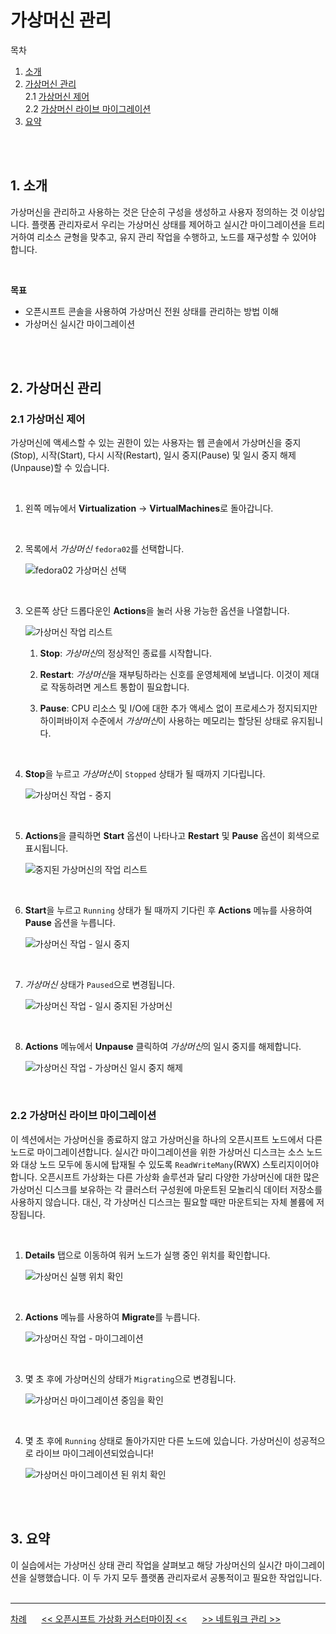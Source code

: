 # 가상머신 관리

목차
1. [소개](./vm_management.md#1-소개)<br>
2. [가상머신 관리](./vm_management.md#2-가상머신-관리)<br>
   2.1 [가상머신 제어](./vm_management.md#21-가상머신-제어)<br>
   2.2 [가상머신 라이브 마이그레이션](./vm_management.md#22-가상머신-라이브-마이그레이션)<br>
3. [요약](./vm_management.md#3-요약)
<br>
<br>

## 1. 소개

가상머신을 관리하고 사용하는 것은 단순히 구성을 생성하고 사용자 정의하는 것 이상입니다. 플랫폼 관리자로서 우리는 가상머신 상태를 제어하고 실시간 마이그레이션을 트리거하여 리소스 균형을 맞추고, 유지 관리 작업을 수행하고, 노드를 재구성할 수 있어야 합니다.

<br>

**목표**
* 오픈시프트 콘솔을 사용하여 가상머신 전원 상태를 관리하는 방법 이해
* 가상머신 실시간 마이그레이션
<br>
<br>

## 2. 가상머신 관리

### 2.1 가상머신 제어

가상머신에 액세스할 수 있는 권한이 있는 사용자는 웹 콘솔에서 가상머신을 중지(Stop), 시작(Start), 다시 시작(Restart), 일시 중지(Pause) 및 일시 중지 해제(Unpause)할 수 있습니다.

<br>

1. 왼쪽 메뉴에서 **Virtualization** → **VirtualMachines**로 돌아갑니다.

<br>

2. 목록에서 *가상머신* `fedora02`를 선택합니다.

   <img src="new_images/63_fedora02_vm.png" title="100px" alt="fedora02 가상머신 선택"> <br>
<br>

3. 오른쪽 상단 드롭다운인 **Actions**을 눌러 사용 가능한 옵션을 나열합니다.

   <img src="new_images/64_fedora02_actions.png" title="100px" alt="가상머신 작업 리스트"> <br> 

   1. **Stop**: *가상머신*의 정상적인 종료를 시작합니다.

   2. **Restart**: *가상머신*을 재부팅하라는 신호를 운영체제에 보냅니다. 이것이 제대로 작동하려면 게스트 통합이 필요합니다.

   3. **Pause**: CPU 리소스 및 I/O에 대한 추가 액세스 없이 프로세스가 정지되지만 하이퍼바이저 수준에서 *가상머신*이 사용하는 메모리는 할당된 상태로 유지됩니다.
<br>

4. **Stop**을 누르고 *가상머신*이 `Stopped` 상태가 될 때까지 기다립니다.

   <img src="new_images/65_fedora02_vm_stop.png" title="100px" alt="가상머신 작업 - 중지"> <br>
<br>

5. **Actions**을 클릭하면 **Start** 옵션이 나타나고 **Restart** 및 **Pause** 옵션이 회색으로 표시됩니다.

   <img src="new_images/66_fedora02_vm_status.png" title="100px" alt="중지된 가상머신의 작업 리스트"> <br>
<br>

6. **Start**을 누르고 `Running` 상태가 될 때까지 기다린 후 **Actions** 메뉴를 사용하여 **Pause** 옵션을 누릅니다.

   <img src="new_images/68_fedora02_vm_pause_2.png" title="100px" alt="가상머신 작업 - 일시 중지"> <br>
<br>

7. *가상머신* 상태가 `Paused`으로 변경됩니다.

   <img src="new_images/69_fedora02_vm_pause_status.png" title="100px" alt="가상머신 작업 - 일시 중지된 가상머신"> <br>
<br>

8. **Actions** 메뉴에서 **Unpause** 클릭하여 *가상머신*의 일시 중지를 해제합니다.

   <img src="new_images/69_fedora02_vm_unpause_2.png" title="100px" alt="가상머신 작업 - 가상머신 일시 중지 해제"> <br>
<br>

### 2.2 가상머신 라이브 마이그레이션

이 섹션에서는 가상머신을 종료하지 않고 가상머신을 하나의 오픈시프트 노드에서 다른 노드로 마이그레이션합니다. 실시간 마이그레이션을 위한 가상머신 디스크는 소스 노드와 대상 노드 모두에 동시에 탑재될 수 있도록 `ReadWriteMany`(RWX) 스토리지이어야 합니다. 오픈시프트 가상화는 다른 가상화 솔루션과 달리 다양한 가상머신에 대한 많은 가상머신 디스크를 보유하는 각 클러스터 구성원에 마운트된 모놀리식 데이터 저장소를 사용하지 않습니다. 대신, 각 가상머신 디스크는 필요할 때만 마운트되는 자체 볼륨에 저장됩니다.

<br>

1. **Details** 탭으로 이동하여 워커 노드가 실행 중인 위치를 확인합니다.

   <img src="new_images/70_fedora02_vm_node.png" title="100px" alt="가상머신 실행 위치 확인"> <br>
<br>

2. **Actions** 메뉴를 사용하여 **Migrate**를 누릅니다.

   <img src="new_images/71_fedora02_migrate.png" title="100px" alt="가상머신 작업 - 마이그레이션"> <br>
<br>

3. 몇 초 후에 가상머신의 상태가 `Migrating`으로 변경됩니다. 

   <img src="new_images/72_fedora02_vm_migrate_status.png" title="100px" alt="가상머신 마이그레이션 중임을 확인"> <br>
<br>

4. 몇 초 후에 `Running` 상태로 돌아가지만 다른 노드에 있습니다. 가상머신이 성공적으로 라이브 마이그레이션되었습니다!

   <img src="new_images/73_fedora02_vm_running.png" title="100px" alt="가상머신 마이그레이션 된 위치 확인"> <br>
<br>
<br>

## 3. 요약

이 실습에서는 가상머신 상태 관리 작업을 살펴보고 해당 가상머신의 실시간 마이그레이션을 실행했습니다. 이 두 가지 모두 플랫폼 관리자로서 공통적이고 필요한 작업입니다.
<br>
<br>

------
[차례](../../README.md) &nbsp;&nbsp;&nbsp;&nbsp; [<< 오픈시프트 가상화 커스터마이징 <<](./openshift_virt_customization.md) &nbsp;&nbsp;&nbsp;&nbsp; [>> 네트워크 관리 >>](./network_management.md)
